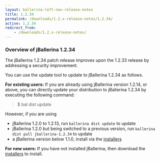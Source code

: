 ```yaml
---
layout: ballerina-left-nav-release-notes
title: 1.2.34
permalink: /downloads/1.2.x-release-notes/1.2.34/
active: 1.2.34
redirect_from:
    - /downloads/1.2.x-release-notes/
---
```


### Overview of jBallerina 1.2.34

The jBallerina 1.2.34 patch release improves upon the 1.2.33 release by addressing a security improvement.

You can use the update tool to update to jBallerina 1.2.34 as follows.

**For existing users:**
If you are already using jBallerina version 1.2.14, or above, you can directly update your distribution to jBallerina 1.2.34 by executing the following command:

> $ bal dist update

However, if you are using

- jBallerina 1.2.0 to 1.2.13, run `ballerina dist update` to update
- jBallerina 1.2.0 but being switched to a previous version, run `ballerina dist pull jballerina-1.2.34` to update
- a jBallerina version below 1.1.0, install via the [installers](https://ballerina.io/downloads/)

**For new users:**
If you have not installed jBallerina, then download the [installers](https://ballerina.io/downloads/) to install.

<style>.cGitButtonContainer, .cBallerinaTocContainer {display:none;}</style>

